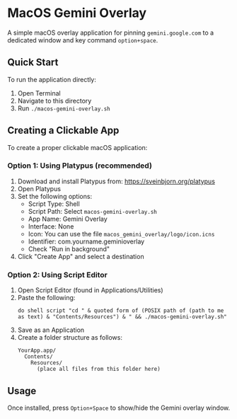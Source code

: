 # MacOS Gemini Overlay

A simple macOS overlay application for pinning `gemini.google.com` to a dedicated window and key command `option+space`.

## Quick Start

To run the application directly:

1. Open Terminal
2. Navigate to this directory
3. Run `./macos-gemini-overlay.sh`

## Creating a Clickable App

To create a proper clickable macOS application:

### Option 1: Using Platypus (recommended)

1. Download and install Platypus from: https://sveinbjorn.org/platypus
2. Open Platypus
3. Set the following options:
   - Script Type: Shell
   - Script Path: Select `macos-gemini-overlay.sh`
   - App Name: Gemini Overlay
   - Interface: None
   - Icon: You can use the file `macos_gemini_overlay/logo/icon.icns`
   - Identifier: com.yourname.geminioverlay
   - Check "Run in background"
4. Click "Create App" and select a destination

### Option 2: Using Script Editor

1. Open Script Editor (found in Applications/Utilities)
2. Paste the following:
   ```applescript
   do shell script "cd " & quoted form of (POSIX path of (path to me as text) & "Contents/Resources") & " && ./macos-gemini-overlay.sh"
   ```
3. Save as an Application
4. Create a folder structure as follows:
   ```
   YourApp.app/
     Contents/
       Resources/
         (place all files from this folder here)
   ```

## Usage

Once installed, press `Option+Space` to show/hide the Gemini overlay window. 